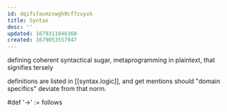 ```yaml
---
id: dqifsfavmzxwgh9cf7zuyxk
title: Syntax
desc: ''
updated: 1679311946360
created: 1679053557947
---
```


defining coherent syntactical sugar, metaprogramming in plaintext, that signifies tersely

definitions are listed in [[syntax.logic]], and get mentions should "domain specifics" deviate from that norm.

#def
'->' := follows